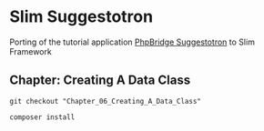 Slim Suggestotron
=================

Porting of the tutorial application [PhpBridge Suggestotron](https://github.com/dshafik/suggestotron) to Slim Framework

## Chapter: Creating A Data Class

    git checkout "Chapter_06_Creating_A_Data_Class"

    composer install
